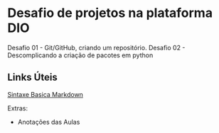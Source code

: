 # Desafio de projetos na plataforma DIO
Desafio 01 - Git/GitHub, criando um repositório.
Desafio 02 - Descomplicando a criação de pacotes em python

## Links Úteis 
 [Sintaxe Basica Markdown](https://www.markdownguide.org/basic-syntax/)



Extras:
- Anotações das Aulas
